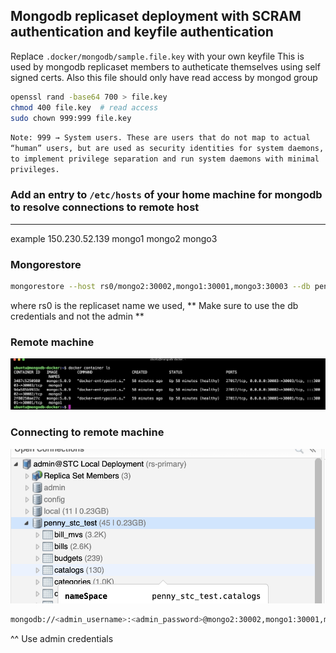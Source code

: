 ## Mongodb replicaset deployment with SCRAM authentication and keyfile authentication

Replace `.docker/mongodb/sample.file.key` with your own keyfile
This is used by mongodb replicaset members to autheticate themselves using self signed certs. Also this file should only have read access by mongod group

```bash
openssl rand -base64 700 > file.key
chmod 400 file.key  # read access
sudo chown 999:999 file.key
```

`Note: 999 → System users. These are users that do not map to actual “human” users, but are used as security identities for system daemons, to implement privilege separation and run system daemons with minimal privileges.`

### Add an entry to `/etc/hosts` of your home machine for mongodb to resolve connections to remote host

---
example
150.230.52.139 mongo1 mongo2 mongo3

### Mongorestore

```bash
mongorestore --host rs0/mongo2:30002,mongo1:30001,mongo3:30003 --db penny_stc_test dump/penny_stc_test -u <dbusername> -p <dbusernamepassword>
```

where rs0 is the replicaset name we used, ** Make sure to use the db credentials and not the admin **

### Remote machine

![Connecting with a gui tool](./screenshots/remote_docker_containers.png?raw=true "Docker containers on remote machine")

### Connecting to remote machine

![Connecting with a gui tool](./screenshots/mongo_gui_connection.png?raw=true "Connect to Replica set running remotely")

```bash
mongodb://<admin_username>:<admin_password>@mongo2:30002,mongo1:30001,mongo3:30003/<db_name>?replicaSet=rs0&authSource=admin
```

^^ Use admin credentials
